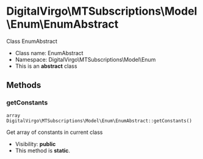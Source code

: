 DigitalVirgo\MTSubscriptions\Model\Enum\EnumAbstract
===============

Class EnumAbstract




* Class name: EnumAbstract
* Namespace: DigitalVirgo\MTSubscriptions\Model\Enum
* This is an **abstract** class







Methods
-------


### getConstants

    array DigitalVirgo\MTSubscriptions\Model\Enum\EnumAbstract::getConstants()

Get array of constants in current class



* Visibility: **public**
* This method is **static**.



